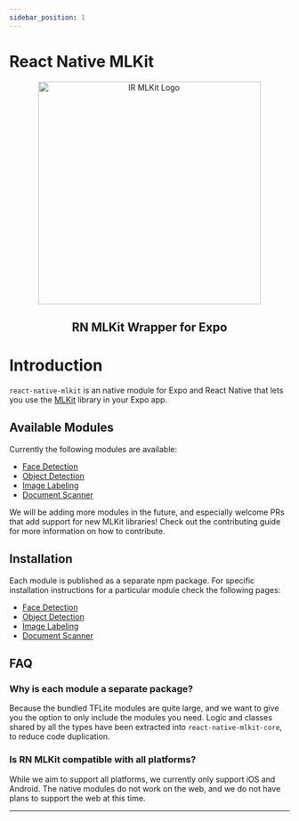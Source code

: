 ```yaml
---
sidebar_position: 1
---
```


# React Native MLKit

<p align="center">
  <img src="https://raw.githubusercontent.com/infinitered/react-native-mlkit/main/_art/ir_mlkit_logo.png" alt="IR MLKit Logo" width="400" />
  <h2 align="center">RN MLKit Wrapper for Expo</h2>
</p>

# Introduction

`react-native-mlkit` is an native module for Expo and React Native that lets you use
the [MLKit](https://developers.google.com/ml-kit) library in your Expo app.

## Available Modules

Currently the following modules are available:

- [Face Detection](./face-detection)
- [Object Detection](./object-detection)
- [Image Labeling](./image-labeling)
- [Document Scanner](./document-scanner)

We will be adding more modules in the future, and especially welcome PRs that add support for new MLKit libraries! Check
out the contributing guide for more information on how to contribute.

## Installation

Each module is published as a separate npm package. For specific installation instructions for a particular module check
the following pages:

- [Face Detection](./face-detection)
- [Object Detection](./object-detection)
- [Image Labeling](./image-labeling)
- [Document Scanner](./document-scanner)

## FAQ

### Why is each module a separate package?

Because the bundled TFLite modules are quite large, and we want to give you the option to only include the modules you
need.
Logic and classes shared by all the types have been extracted into `react-native-mlkit-core`, to reduce code
duplication.

### Is RN MLKit compatible with all platforms?

While we aim to support all platforms, we currently only support iOS and Android. The native modules do not work on the
web, and we do not have plans to support the web at this time.

---
